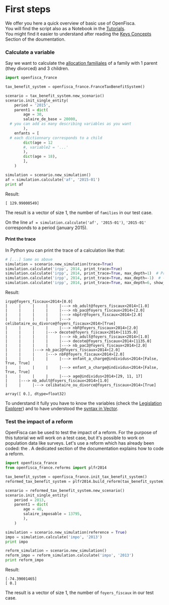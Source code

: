 # First steps

We offer you here a quick overview of basic use of OpenFisca.  
You will find the script also as a Notebook in the [Tutorials](http://mybinder.org/repo/openfisca/tutorial).  
    You might find it easier to understand after reading the [Keys Concepts](key-concepts.md)
 Section of the doumentation.
### Calculate a variable


Say we want to calculate the [allocation familiales](http://legislation.openfisca.fr/variables/af) of a family with 1 parent (they divorced) and 3 children.


```python
import openfisca_france

tax_benefit_system = openfisca_france.FranceTaxBenefitSystem()

scenario = tax_benefit_system.new_scenario()
scenario.init_single_entity(
    period = '2015',
    parent1 = dict(
        age = 30,
        salaire_de_base = 20000,
  # you can add as many describing variables as you want
        ),
    enfants = [
  # each dictionnary corresponds to a child
        dict(age = 12 
        #, variable2 = '...'
        ),
        dict(age = 18),
        ],
    )

simulation = scenario.new_simulation()
af = simulation.calculate('af', '2015-01')
print af
```

Result:

```
[ 129.99000549]
```

The result is a vector of size 1, the number of `families` in our test case.

On the line `af = simulation.calculate('af', '2015-01')`, `'2015-01'` corresponds to a period (january 2015).


#### Print the trace

In Python you can print the trace of a calculation like that:

```python
# [...] Same as above
simulation = scenario.new_simulation(trace=True)
simulation.calculate('irpp', 2014, print_trace=True)
simulation.calculate('irpp', 2014, print_trace=True, max_depth=1)  # Print only one level of depth
simulation.calculate('irpp', 2014, print_trace=True, max_depth=-1)  # -1 means no max depth
simulation.calculate('irpp', 2014, print_trace=True, max_depth=6, show_default_values=False)  # Hide variables with values being default values (0 and False basically)
```
Result:
```
irpp@foyers_fiscaux<2014>[0.0]
|     |     |     |     |---> nb_adult@foyers_fiscaux<2014>[1.0]
|     |     |     |     |---> nb_pac@foyers_fiscaux<2014>[2.0]
|     |     |     |     |---> nbptr@foyers_fiscaux<2014>[2.0]
|     |     |     |     |---> celibataire_ou_divorce@foyers_fiscaux<2014>[True]
|     |     |     |     |---> nbF@foyers_fiscaux<2014>[2.0]
|     |     |     |---> decote@foyers_fiscaux<2014>[1135.0]
|     |     |     |     |---> nb_adult@foyers_fiscaux<2014>[1.0]
|     |     |     |     |---> decote@foyers_fiscaux<2014>[1135.0]
|     |     |     |     |---> nb_pac2@foyers_fiscaux<2014>[2.0]
|     |     |---> nb_pac2@foyers_fiscaux<2014>[2.0]
|     |     |     |---> nbF@foyers_fiscaux<2014>[2.0]
|     |     |     |     |---> enfant_a_charge@individus<2014>[False, True, True]
|     |     |     |     |---> enfant_a_charge@individus<2014>[False, True, True]
|     |     |     |     |---> age@individus<2014>[29, 11, 17]
|     |---> nb_adult@foyers_fiscaux<2014>[1.0]
|     |     |---> celibataire_ou_divorce@foyers_fiscaux<2014>[True]

array([ 0.], dtype=float32)
```
To understand it fully you have to know the variables (check the [Legislation Explorer](http://legislation.openfisca.fr/)) and to have understood the [syntax in Vector](thinking-in-vectors.md).

### Test the impact of a reform

OpenFisca can be used to test the impact of a reform. For the purpose of this tutorial we will work on a test case,
but it's possible to work on population data like surveys.
Let's use a reform which has already been coded: the .
A dedicated section of the documentation explains how to code a reform.

```python
import openfisca_france
from openfisca_france.reforms import plfr2014

tax_benefit_system = openfisca_france.init_tax_benefit_system()
reformed_tax_benefit_system = plfr2014.build_reform(tax_benefit_system)

scenario = reformed_tax_benefit_system.new_scenario()
scenario.init_single_entity(
    period = 2013,
    parent1 = dict(
        age = 40,
        salaire_imposable = 13795,
        ),
    )

simulation = scenario.new_simulation(reference = True)
impo = simulation.calculate('impo', '2013')
print impo

reform_simulation = scenario.new_simulation()
reform_impo = reform_simulation.calculate('impo', '2013')
print reform_impo
```

Result:

```
[-74.39001465]
[ 0.]
```

The result is a vector of size 1, the number of `foyers_fiscaux` in our test case.
